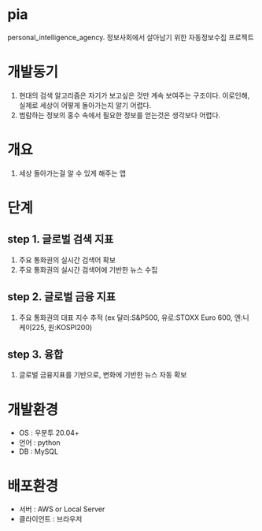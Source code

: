 # pia
personal_intelligence_agency. 정보사회에서 살아남기 위한 자동정보수집 프로젝트

# 개발동기
1. 현대의 검색 알고리즘은 자기가 보고싶은 것만 계속 보여주는 구조이다. 이로인해, 실제로 세상이 어떻게 돌아가는지 알기 어렵다.
2. 범람하는 정보의 홍수 속에서 필요한 정보를 얻는것은 생각보다 어렵다.

# 개요
1. 세상 돌아가는걸 알 수 있게 해주는 앱

# 단계
## step 1. 글로벌 검색 지표
1. 주요 통화권의 실시간 검색어 확보
2. 주요 통화권의 실시간 검색어에 기반한 뉴스 수집

## step 2. 글로벌 금융 지표
1. 주요 통화권의 대표 지수 추적 (ex 달러:S&P500, 유로:STOXX Euro 600, 엔:니케이225, 원:KOSPI200)

## step 3. 융합
1. 글로벌 금융지표를 기반으로, 변화에 기반한 뉴스 자동 확보

# 개발환경
- OS : 우분투 20.04+
- 언어 : python
- DB : MySQL

# 배포환경
- 서버 : AWS or Local Server
- 클라이언트 : 브라우저
